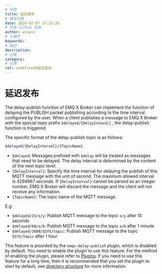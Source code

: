 ```yaml
---
# 标题
title: 延迟发布
# 编写日期
date: 2020-02-07 17:15:26
# 作者 Github 名称
author: wivwiv
# 关键字
keywords:
# 描述
description:
# 分类
category: 
# 引用
ref: undefinedD延迟发布
---
```


# 延迟发布

The delay-publish function of EMQ X Broker can implement the function of delaying the PUBLISH packet publishing according to the time interval configured by the user. When a client publishes a message to EMQ X Broker with the special topic prefix  `$delayed/{DelayInteval}` , the delay-publish function is triggered.

The specific format of the delay-publish topic is as follows:

```bash
$delayed/{DelayInterval}/{TopicName}
```

- `$delayed`: Messages prefixed with `$delay` will be treated as messages that need to be delayed. The delay interval is determined by the content of the next topic level.
- `{DelayInterval}`: Specify the time interval for delaying the publish of this MQTT message with the unit of second. The maximum allowed interval is 4294967 seconds. If `{DelayInterval}` cannot be parsed as an integer number, EMQ X Broker will discard the message and the client will not receive any information.
- `{TopicName}`: The topic name of the MQTT message.

E.g:

- `$delayed/15/x/y`: Publish MQTT message to the topic `x/y` after 15 seconds
- `$delayed/60/a/b`: Publish MQTT message to the topic `a/b` after 1 minute
- `$delayed/3600/$SYS/topic`: Publish MQTT message to the topic  `$SYS/topic` after 1 hour

This feature is provided by the `emqx-delay-publish` plugin, which is disabled by default. You need to enable the plugin to use this feature. For the method of enabling the plugin, please refer to [Plugins](./plugins.md). If you need to use this feature for a long time, then it is recommended that you set the plugin to start by default, see  [directory structure](using-emqx/directory.md) for more information.